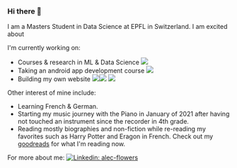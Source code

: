### Hi there 👋

I am a Masters Student in Data Science at EPFL in Switzerland. I am excited about 

I'm currently working on:
- Courses & research in ML & Data Science ![](https://img.shields.io/badge/Code-Python-informational?style=flat&logo=python&logoColor=white&color=2bbc8a)
- Taking an android app development course ![](https://img.shields.io/badge/Code-Kotlin-informational?style=flat&logo=Kotlin&logoColor=white&color=2bbc8a)
- Building my own website  ![](https://img.shields.io/badge/Code-HTML-informational?style=flat&logo=HTML&logoColor=white&color=2bbc8a)![](https://img.shields.io/badge/Code-JavaScript-informational?style=flat&logo=javascript&logoColor=white&color=2bbc8a) ![](https://img.shields.io/badge/Code-CSS-informational?style=flat&logo=CSS&logoColor=white&color=2bbc8a)

Other interest of mine include:
- Learning French & German. 
- Starting my music journey with the Piano in January of 2021 after having not touched an instrument since the recorder in 4th grade. 
- Reading mostly biographies and non-fiction while re-reading my favorites such as Harry Potter and Eragon in French. Check out my [goodreads](https://www.goodreads.com/user/show/75670726-alec-flowers) for what I'm reading now. 

For more about me:
[![Linkedin: alec-flowers](https://img.shields.io/badge/alec-flowers-blue?style=flat-square&logo=Linkedin&logoColor=white&link=https://www.linkedin.com/in/alec-flowers/)](https://www.linkedin.com/in/alec-flowers/)

<!--
**alec-flowers/alec-flowers** is a ✨ _special_ ✨ repository because its `README.md` (this file) appears on your GitHub profile.

Here are some ideas to get you started:

- 🔭 I’m currently working on ...
- 🌱 I’m currently learning ...
- 👯 I’m looking to collaborate on ...
- 🤔 I’m looking for help with ...
- 💬 Ask me about ...
- 📫 How to reach me: ...
- 😄 Pronouns: ...
- ⚡ Fun fact: ...
-->
